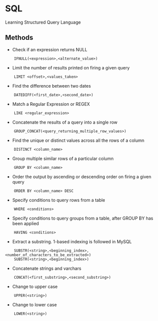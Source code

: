 # SQL
Learning Structured Query Language


## Methods

- Check if an expression returns NULL
```console
    IFNULL(<expression>,<alternate_value>)
```

- Limit the number of results printed on firing a given query
```console
    LIMIT <offset>,<values_taken>
```
- Find the difference between two dates
```console
    DATEDIFF(<first_date>,<second_date>)
```

- Match a Regular Expression or REGEX 
```console
    LIKE <regular_expression>
```

- Concatenate the results of a query into a single row
```console
    GROUP_CONCAT(<query_returning_multiple_row_values>)
```

- Find the unique or distinct values across all the rows of a column 
```console
    DISTINCT <column_name>
```

- Group multiple similar rows of a particular column
```console
    GROUP BY <column_name>
```

- Order the output by ascending or descending order on firing a given query
```console
    ORDER BY <column_name> DESC 
```

- Specify conditions to query rows from a table 
```console
    WHERE <conditions>
```

- Specify conditions to query groups from a table, after GROUP BY has been applied 
```console
    HAVING <conditions>
```

- Extract a substring. 1-based indexing is followed in MySQL
```console
    SUBSTR(<string>,<beginning_index>,<number_of_characters_to_be_extracted>)
    SUBSTR(<string>,<beginning_index>)              
```

- Concatenate strings and varchars
```console
    CONCAT(<first_substring>,<second_substring>)
```

- Change to upper case
```console 
    UPPER(<string>)
```

- Change to lower case
```console
    LOWER(<string>)
```
